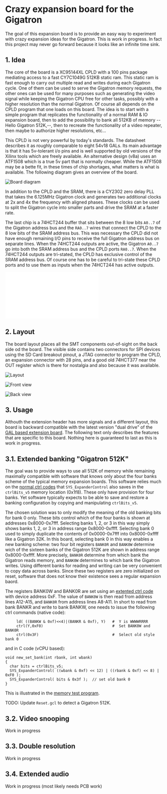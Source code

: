 # Crazy expansion board for the Gigatron

The goal of this expansion board is to provide an easy way to
experiment with crazy expansion ideas for the Gigatron.  This is work
in progress. In fact this project may never go forward because it
looks like an infinite time sink.

## 1. Idea

The core of the board is a XC95144XL CPLD with a 100 pins package
mediating access to a fast CY7C1049G 512KB static ram.  This static
ram is fast enough to carry out multiple read and writes during each
Gigatron cycle. One of them can be used to serve the Gigatron memory
requests, the other ones can be used for many purposes such as
generating the video signal while keeping the Gigatron CPU free for
other tasks, possibly with a higher resolution than the normal
Gigatron.  Of course all depends on the CPLD program that one loads on
this board. The idea is to start with a simple program that replicates
the functionality of a normal RAM & IO expansion board, then to add
the possibility to bank all 512KB of memory --Hello Gigatron 512K,--,
then to recreate the functionality of a video repeater, then maybe to
authorize higher resolutions, etc...

This CPLD is not very powerful by today's standards. The datasheet
describes it as roughly comparable to eight 54v18 GALs. Its main
advantage is that it has 5v-tolerant i/o pins and is well supported by
old versions of the Xilinx tools which are freely available. An
alternative design (v8a) uses an ATF1508 which is a true 5v part that
is normally cheaper. While the ATF1508 may be a bette fit, in these
times of chip shortages, what matters is what is available.  The
following diagram gives an overview of the board.

![Board diagram](images/diag.png)

In addition to the CPLD and the SRAM, there is a CY2302 zero delay PLL
that takes the 6.125MHz Gigatron clock and generates two additional
clocks at 2x and 4x the frequency with aligned phases. These clocks
can be used to split the Gigatron cycle into smaller parts and drive
the SRAM at a faster rate.

The last chip is a 74HCT244 buffer that sits between the 8 low bits
`A0..7` of the Gigatron address bus and the `RA0..7` wires that
connect the CPLD to the 8 low bits of the SRAM address bus. This was
necessary the CPLD did not have enough remaining I/O pins to receive
the full Gigatron address bus on separate lines. When the 74HCT244
outputs are active, the Gigatron `A0..7` go into both the SRAM address
bus and the CPLD ports `RA0..7`. When the 74HCT244 outputs are
tri-stated, the CPLD has exclusive control of the SRAM address bus. Of
course one has to be careful to tri-state these CPLD ports and to use
them as inputs when the 74HCT244 has active outputs.

![Schematics](Schematics.pdf)

## 2. Layout

The board layout places all the SMT components out-of-sight on the
back side od the board. The visible side contains two connectors for
SPI devices using the SD Card breakout pinout, a JTAG connector to
program the CPLD, an expansion connector with 28 pins, and a good old
74HCT377 near the OUT register which is there for nostalgia and also
because it was available.

![Layout](images/layout.png)

![Front view](images/front.jpg)

![Back view](images/back.jpg)


## 3. Usage

Althouth the extension header has more signals and a different layout, this board is backward compatible with the latest version "dual drive" of the [GAL based extension board](../extension-retro). The following text only describes the features that are specific to this board. Nothing here is guaranteed to last as this is work in progress.

## 3.1. Extended banking "Gigatron 512K"

The goal was to provide ways to use all 512K of memory while remaining maximally compatible with software that knows only about the four banks scheme of the typical memory expansion boards. This software relies much on the [normal ctrl codes](https://forum.gigatron.io/viewtopic.php?f=4&t=331) that `SYS_ExpanderControl` also saves in the `ctrlBits_v5` memory location (0x1f8). These only have provision for four banks. Yet software typically expects to be able to save and restore a banking configuration by copying and manipulating `ctrlBits_v5`.

The chosen solution was to only modify the meaning of the old banking bits for bank 0 only. These bits control which of the four banks is shown at addresses 0x8000-0x7fff. Selecting banks 1, 2, or 3 in this way simply shows banks 1, 2, or 3 in address range 0x8000-0xffff. Selecting bank 0 used to simply duplicate the contents of 0x0000-0x7fff into 0x8000-0xffff like a Gigatron 32K. In this board, selecting bank 0 in this way enables a new banking scheme: two four bit registers `BANK0R` and `BANK0W` determine wich of the sixteen banks of the Gigatron 512K are shown in address range 0x8000-0xffff. More precisely, `BANK0R` determine from which bank the Gigatron reads memory, and `BANK0W` determines to which bank the Gigatron writes. Using different banks for reading and writing can be very convenient to copy data across banks.  Since these two registers are zero initialized on reset, software that does not know their existence sees a regular expansion baord.

The registers BANK0W and BANK0R are set using an [extented ctrl code](https://forum.gigatron.io/viewtopic.php?f=4&t=331) with device address 0xF. The value of `BANK0W` is then read from address lines A12-A15, and `BANK0R` from address lines A8-A11.  In short to read from bank BANKR and write to bank BANKW, one needs to issue the following ctrl commands (native code):
``` 
     ld( ((BANKW & 0xf)<<4)|(BANKR & 0xf), Y)   #  Y is WWWWRRRR
     ctrl(Y,0xF0)                               #  Set BANK0W and BANK0R
     ctrl(0x3F)                                 #  Select old style bank 0
```
and in C code (vCPU  based):
```
void new_set_bank(int rbank, int wbank)
{
  char bits = ctrlBits_v5;
  SYS_ExpanderControl( ((wbank & 0xf) << 12) | ((rbank & 0xf) << 8) | 0xF0 );
  SYS_ExpanderControl( bits & 0x3f );  // set old bank 0
}
```
This is illustrated in the [memory test program](test/memtest).

TODO: Update `Reset.gcl` to detect a Gigatron 512K.

## 3.2. Video snooping

Work in progress

## 3.3. Double resolution

Work in progress

## 3.4. Extended audio

Work in progress (most likely needs PCB work)




